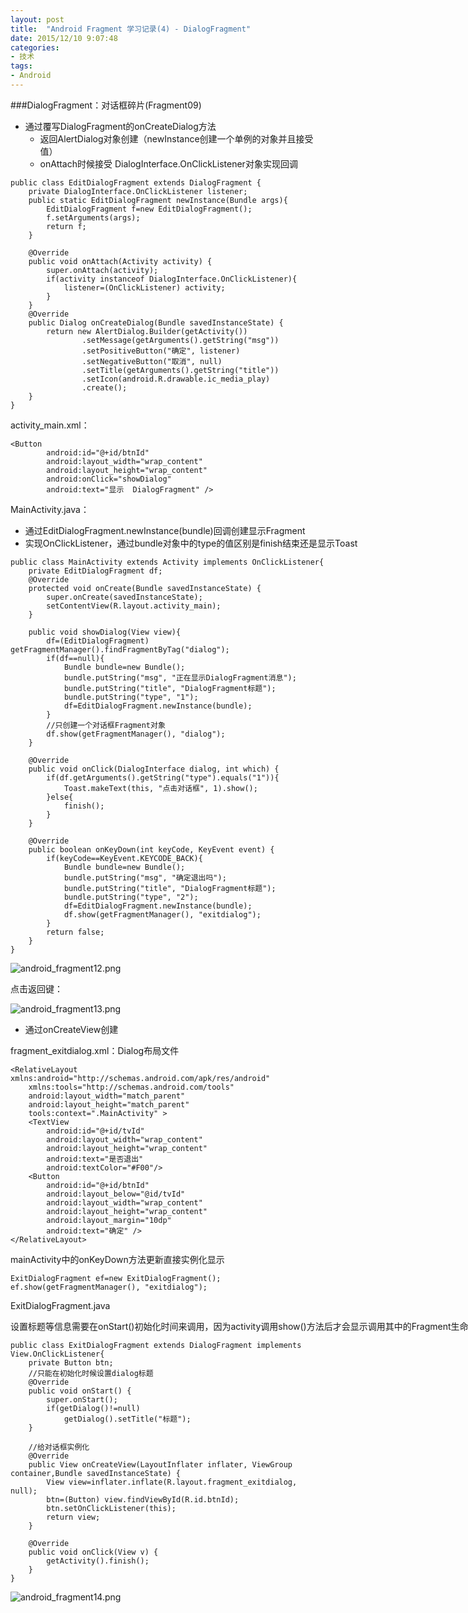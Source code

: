 ```yaml
---
layout: post
title:  "Android Fragment 学习记录(4) - DialogFragment"
date: 2015/12/10 9:07:48 
categories:
- 技术
tags:
- Android
---
```


###DialogFragment：对话框碎片(Fragment09)
- 通过覆写DialogFragment的onCreateDialog方法
	- 返回AlertDialog对象创建（newInstance创建一个单例的对象并且接受值）
	- onAttach时候接受 DialogInterface.OnClickListener对象实现回调

<nobr/>

	public class EditDialogFragment extends DialogFragment {
		private DialogInterface.OnClickListener listener;
		public static EditDialogFragment newInstance(Bundle args){
			EditDialogFragment f=new EditDialogFragment();
			f.setArguments(args);
			return f;
		}
		
		@Override
		public void onAttach(Activity activity) {
			super.onAttach(activity);
			if(activity instanceof DialogInterface.OnClickListener){
				listener=(OnClickListener) activity;
			}
		}
		@Override
		public Dialog onCreateDialog(Bundle savedInstanceState) {
			return new AlertDialog.Builder(getActivity())
					.setMessage(getArguments().getString("msg"))
					.setPositiveButton("确定", listener)
					.setNegativeButton("取消", null)
					.setTitle(getArguments().getString("title"))
					.setIcon(android.R.drawable.ic_media_play)
					.create();
		}
	}

activity_main.xml：

	<Button
	        android:id="@+id/btnId"
	        android:layout_width="wrap_content"
	        android:layout_height="wrap_content"
	        android:onClick="showDialog"
	        android:text="显示  DialogFragment" />

MainActivity.java：

- 通过EditDialogFragment.newInstance(bundle)回调创建显示Fragment
- 实现OnClickListener，通过bundle对象中的type的值区别是finish结束还是显示Toast


<nobr/>

	public class MainActivity extends Activity implements OnClickListener{
		private EditDialogFragment df;
		@Override
		protected void onCreate(Bundle savedInstanceState) {
			super.onCreate(savedInstanceState);
			setContentView(R.layout.activity_main);
		}
		
		public void showDialog(View view){
			df=(EditDialogFragment) getFragmentManager().findFragmentByTag("dialog");
			if(df==null){
				Bundle bundle=new Bundle();
				bundle.putString("msg", "正在显示DialogFragment消息");
				bundle.putString("title", "DialogFragment标题");
				bundle.putString("type", "1");
				df=EditDialogFragment.newInstance(bundle);
			}
			//只创建一个对话框Fragment对象
			df.show(getFragmentManager(), "dialog");
		}
	
		@Override
		public void onClick(DialogInterface dialog, int which) {
			if(df.getArguments().getString("type").equals("1")){
				Toast.makeText(this, "点击对话框", 1).show();
			}else{
				finish();
			}
		}
		
		@Override
		public boolean onKeyDown(int keyCode, KeyEvent event) {
			if(keyCode==KeyEvent.KEYCODE_BACK){
				Bundle bundle=new Bundle();
				bundle.putString("msg", "确定退出吗");
				bundle.putString("title", "DialogFragment标题");
				bundle.putString("type", "2");
				df=EditDialogFragment.newInstance(bundle);
				df.show(getFragmentManager(), "exitdialog"); 
			}
			return false;
		}
	}

![android_fragment12.png]({{site.baseurl}}/public/img/android_fragment12.png)

点击返回键：

![android_fragment13.png]({{site.baseurl}}/public/img/android_fragment13.png)


- 通过onCreateView创建

fragment_exitdialog.xml：Dialog布局文件
	
	<RelativeLayout xmlns:android="http://schemas.android.com/apk/res/android"
	    xmlns:tools="http://schemas.android.com/tools"
	    android:layout_width="match_parent"
	    android:layout_height="match_parent"
	    tools:context=".MainActivity" >
	    <TextView 
	        android:id="@+id/tvId"
	        android:layout_width="wrap_content"
	        android:layout_height="wrap_content"
	        android:text="是否退出"
	        android:textColor="#F00"/>
	    <Button
	        android:id="@+id/btnId"
	        android:layout_below="@id/tvId"
	        android:layout_width="wrap_content"
	        android:layout_height="wrap_content"
	        android:layout_margin="10dp"
	        android:text="确定" />
	</RelativeLayout>

mainActivity中的onKeyDown方法更新直接实例化显示

	ExitDialogFragment ef=new ExitDialogFragment();
	ef.show(getFragmentManager(), "exitdialog");

ExitDialogFragment.java

设置标题等信息需要在onStart()初始化时间来调用，因为activity调用show()方法后才会显示调用其中的Fragment生命周期；

	public class ExitDialogFragment extends DialogFragment implements View.OnClickListener{
		private Button btn;
		//只能在初始化时候设置dialog标题
		@Override
		public void onStart() {
			super.onStart();
			if(getDialog()!=null)
				getDialog().setTitle("标题");
		}
		
		//给对话框实例化
		@Override
		public View onCreateView(LayoutInflater inflater, ViewGroup container,Bundle savedInstanceState) {
			View view=inflater.inflate(R.layout.fragment_exitdialog, null);
			btn=(Button) view.findViewById(R.id.btnId);
			btn.setOnClickListener(this);
			return view;
		}
	
		@Override
		public void onClick(View v) {
			getActivity().finish();
		}
	}


![android_fragment14.png]({{site.baseurl}}/public/img/android_fragment14.png)
